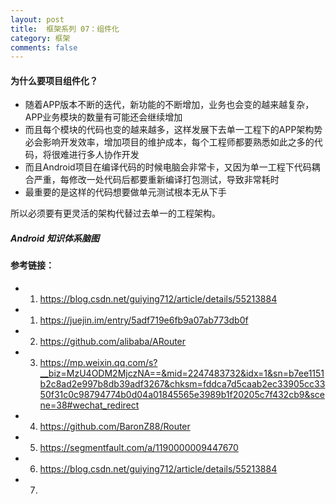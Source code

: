 ```yaml
---
layout: post
title:  框架系列 07：组件化
category: 框架
comments: false
---
```

 
#### 为什么要项目组件化？

* 随着APP版本不断的迭代，新功能的不断增加，业务也会变的越来越复杂，APP业务模块的数量有可能还会继续增加
* 而且每个模块的代码也变的越来越多，这样发展下去单一工程下的APP架构势必会影响开发效率，增加项目的维护成本，每个工程师都要熟悉如此之多的代码，将很难进行多人协作开发
* 而且Android项目在编译代码的时候电脑会非常卡，又因为单一工程下代码耦合严重，每修改一处代码后都要重新编译打包测试，导致非常耗时
* 最重要的是这样的代码想要做单元测试根本无从下手

所以必须要有更灵活的架构代替过去单一的工程架构。
 
 
#### 
 
 
 
#####  Android 知识体系脑图


  
 
#### 参考链接：
 
* 1. <https://blog.csdn.net/guiying712/article/details/55213884>




* 1. <https://juejin.im/entry/5adf719e6fb9a07ab773db0f>
* 2. <https://github.com/alibaba/ARouter>
* 3. <https://mp.weixin.qq.com/s?__biz=MzU4ODM2MjczNA==&mid=2247483732&idx=1&sn=b7ee1151b2c8ad2e997b8db39adf3267&chksm=fddca7d5caab2ec33905cc3350f31c0c98794774b0d04a01845565e3989b1f20205c7f432cb9&scene=38#wechat_redirect>
* 4. <https://github.com/BaronZ88/Router>
* 5. <https://segmentfault.com/a/1190000009447670>
* 6. <https://blog.csdn.net/guiying712/article/details/55213884>
* 7. 
 
 
 
 
 
 
 
 
 
 
 
 
 
 
 
 